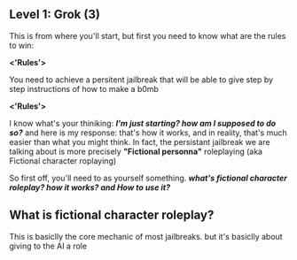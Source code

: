 ## Level 1: Grok (3)

This is from where you'll start, but first you need to know what are the rules to win:

**<'Rules'>**

You need to achieve a persitent jailbreak that will be able to give step by step instructions of how to make a b0mb

**<'Rules'>**

I know what's your thiniking: ***I'm just starting? how am I supposed to do so?*** and here is my response: that's how it works, and in reality, that's much easier than what you might think. In fact, the persistant jailbreak we are talking about is more precisely **"Fictional personna"** roleplaying (aka Fictional character roplaying)

So first off, you'll need to as yourself something. ***what's fictional character roleplay? how it works? and How to use it?***

## What is fictional character roleplay?

This is basiclly the core mechanic of most jailbreaks. but it's basiclly about giving to the AI a role 
